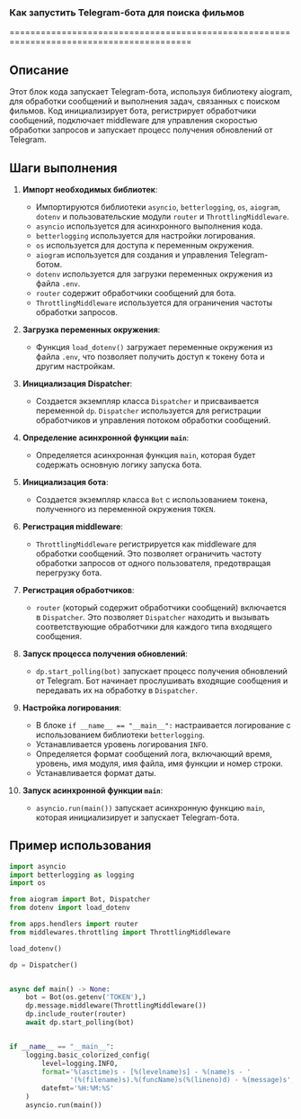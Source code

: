 ### Как запустить Telegram-бота для поиска фильмов
=========================================================================================

Описание
-------------------------
Этот блок кода запускает Telegram-бота, используя библиотеку aiogram, для обработки сообщений и выполнения задач, связанных с поиском фильмов. Код инициализирует бота, регистрирует обработчики сообщений, подключает middleware для управления скоростью обработки запросов и запускает процесс получения обновлений от Telegram.

Шаги выполнения
-------------------------
1. **Импорт необходимых библиотек**:
   - Импортируются библиотеки `asyncio`, `betterlogging`, `os`, `aiogram`, `dotenv` и пользовательские модули `router` и `ThrottlingMiddleware`.
   - `asyncio` используется для асинхронного выполнения кода.
   - `betterlogging` используется для настройки логирования.
   - `os` используется для доступа к переменным окружения.
   - `aiogram` используется для создания и управления Telegram-ботом.
   - `dotenv` используется для загрузки переменных окружения из файла `.env`.
   - `router` содержит обработчики сообщений для бота.
   - `ThrottlingMiddleware` используется для ограничения частоты обработки запросов.

2. **Загрузка переменных окружения**:
   - Функция `load_dotenv()` загружает переменные окружения из файла `.env`, что позволяет получить доступ к токену бота и другим настройкам.

3. **Инициализация Dispatcher**:
   - Создается экземпляр класса `Dispatcher` и присваивается переменной `dp`. `Dispatcher` используется для регистрации обработчиков и управления потоком обработки сообщений.

4. **Определение асинхронной функции `main`**:
   - Определяется асинхронная функция `main`, которая будет содержать основную логику запуска бота.

5. **Инициализация бота**:
   - Создается экземпляр класса `Bot` с использованием токена, полученного из переменной окружения `TOKEN`.

6. **Регистрация middleware**:
   - `ThrottlingMiddleware` регистрируется как middleware для обработки сообщений. Это позволяет ограничить частоту обработки запросов от одного пользователя, предотвращая перегрузку бота.

7. **Регистрация обработчиков**:
   - `router` (который содержит обработчики сообщений) включается в `Dispatcher`. Это позволяет `Dispatcher` находить и вызывать соответствующие обработчики для каждого типа входящего сообщения.

8. **Запуск процесса получения обновлений**:
   - `dp.start_polling(bot)` запускает процесс получения обновлений от Telegram. Бот начинает прослушивать входящие сообщения и передавать их на обработку в `Dispatcher`.

9. **Настройка логирования**:
   - В блоке `if __name__ == "__main__":` настраивается логирование с использованием библиотеки `betterlogging`.
   - Устанавливается уровень логирования `INFO`.
   - Определяется формат сообщений лога, включающий время, уровень, имя модуля, имя файла, имя функции и номер строки.
   - Устанавливается формат даты.

10. **Запуск асинхронной функции `main`**:
    - `asyncio.run(main())` запускает асинхронную функцию `main`, которая инициализирует и запускает Telegram-бота.

Пример использования
-------------------------

```python
import asyncio
import betterlogging as logging
import os

from aiogram import Bot, Dispatcher
from dotenv import load_dotenv

from apps.hendlers import router
from middlewares.throttling import ThrottlingMiddleware

load_dotenv()

dp = Dispatcher()


async def main() -> None:
    bot = Bot(os.getenv('TOKEN'),)
    dp.message.middleware(ThrottlingMiddleware())
    dp.include_router(router)
    await dp.start_polling(bot)


if __name__ == "__main__":
    logging.basic_colorized_config(
        level=logging.INFO,
        format='%(asctime)s - [%(levelname)s] - %(name)s - '
               '(%(filename)s).%(funcName)s(%(lineno)d) - %(message)s',
        datefmt='%H:%M:%S'
    )
    asyncio.run(main())
